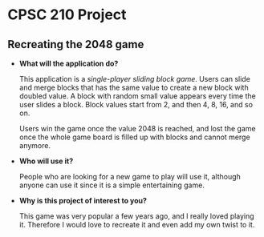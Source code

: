 # CPSC 210 Project

## Recreating the 2048 game

- **What will the application do?**

    This application is a *single-player sliding block game*. Users can slide and merge blocks that has the same value
    to create a new block with doubled value. A block with random small value appears every time the user slides a 
    block. Block values start from 2, and then 4, 8, 16, and so on.
 
    Users win the game once the value 2048 is reached, and lost the game once the whole game board is filled up with
    blocks and cannot merge anymore.

- **Who will use it?**

    People who are looking for a new game to play will use it, although anyone can use it since it is a simple
    entertaining game.

- **Why is this project of interest to you?**

    This game was very popular a few years ago, and I really loved playing it. Therefore I would love to recreate it
    and even add my own twist to it.
